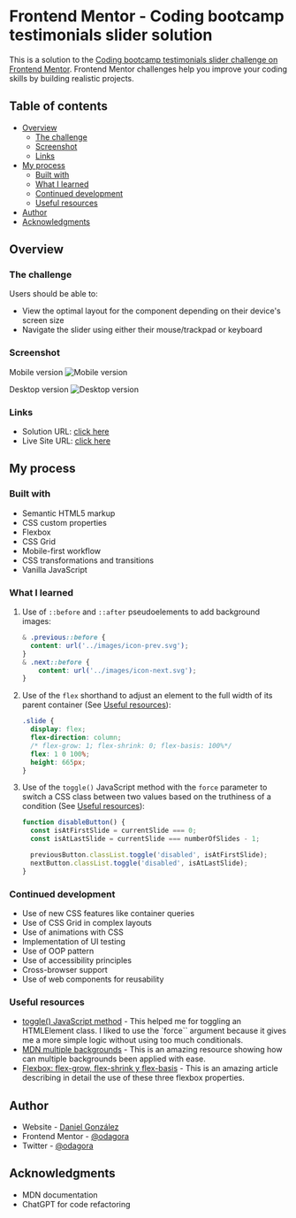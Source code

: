 # Frontend Mentor - Coding bootcamp testimonials slider solution

This is a solution to the [Coding bootcamp testimonials slider challenge on Frontend Mentor](https://www.frontendmentor.io/challenges/coding-bootcamp-testimonials-slider-4FNyLA8JL). Frontend Mentor challenges help you improve your coding skills by building realistic projects.

## Table of contents

- [Overview](#overview)
  - [The challenge](#the-challenge)
  - [Screenshot](#screenshot)
  - [Links](#links)
- [My process](#my-process)
  - [Built with](#built-with)
  - [What I learned](#what-i-learned)
  - [Continued development](#continued-development)
  - [Useful resources](#useful-resources)
- [Author](#author)
- [Acknowledgments](#acknowledgments)

## Overview

### The challenge

Users should be able to:

- View the optimal layout for the component depending on their device's screen size
- Navigate the slider using either their mouse/trackpad or keyboard

### Screenshot
Mobile version
![Mobile version](https://bit.ly/3OgJCu4)

Desktop version
![Desktop version](https://bit.ly/3uamTsL)

### Links

- Solution URL: [click here](https://www.frontendmentor.io/solutions/testimonials-slider-solution-qOKOgJQaWf)
- Live Site URL: [click here](https://odagora.github.io/testimonials-slider/)

## My process

### Built with

- Semantic HTML5 markup
- CSS custom properties
- Flexbox
- CSS Grid
- Mobile-first workflow
- CSS transformations and transitions
- Vanilla JavaScript

### What I learned

1. Use of `::before` and `::after` pseudoelements to add background images:
    ```css
    & .previous::before {
      content: url('../images/icon-prev.svg');
    }
    & .next::before {
        content: url('../images/icon-next.svg');
    }
    ``````
2. Use of the `flex` shorthand to adjust an element to the full width of its parent container (See [Useful resources](#useful-resources)):
    ```css
    .slide {
      display: flex;
      flex-direction: column;
      /* flex-grow: 1; flex-shrink: 0; flex-basis: 100%*/
      flex: 1 0 100%;
      height: 665px;
    }
    ``````
3. Use of the `toggle()` JavaScript method with the `force` parameter to switch a CSS class between two values based on the truthiness of a condition (See [Useful resources](#useful-resources)):
    ```js
    function disableButton() {
      const isAtFirstSlide = currentSlide === 0;
      const isAtLastSlide = currentSlide === numberOfSlides - 1;

      previousButton.classList.toggle('disabled', isAtFirstSlide);
      nextButton.classList.toggle('disabled', isAtLastSlide);
    }
    ``````
### Continued development

- Use of new CSS features like container queries
- Use of CSS Grid in complex layouts
- Use of animations with CSS
- Implementation of UI testing
- Use of OOP pattern
- Use of accessibility principles
- Cross-browser support
- Use of web components for reusability

### Useful resources

- [toggle() JavaScript method](https://developer.mozilla.org/en-US/docs/Web/API/DOMTokenList/toggle) - This helped me for toggling an HTMLElement class. I liked to use the `force`` argument because it gives me a more simple logic without using too much conditionals.
- [MDN multiple backgrounds](https://developer.mozilla.org/en-US/docs/Web/CSS/CSS_backgrounds_and_borders/Using_multiple_backgrounds) - This is an amazing resource showing how can multiple backgrounds been applied with ease.
- [Flexbox: flex-grow, flex-shrink y flex-basis](https://dev.to/duxtech/flexbox-flex-grow-flex-shrink-y-flex-basis-o96) - This is an amazing article describing in detail the use of these three flexbox properties.

## Author

- Website - [Daniel González](https://odagora.com)
- Frontend Mentor - [@odagora](https://www.frontendmentor.io/profile/odagora)
- Twitter - [@odagora](https://www.twitter.com/odagora)

## Acknowledgments

- MDN documentation
- ChatGPT for code refactoring
